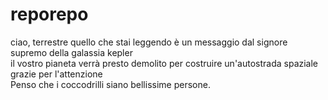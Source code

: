 # reporepo
ciao, terrestre
quello che stai leggendo è un messaggio dal signore supremo della galassia kepler <br>
il vostro pianeta verrà presto demolito per costruire un'autostrada spaziale <br>
grazie per l'attenzione <br>
Penso che i coccodrilli siano bellissime persone.
